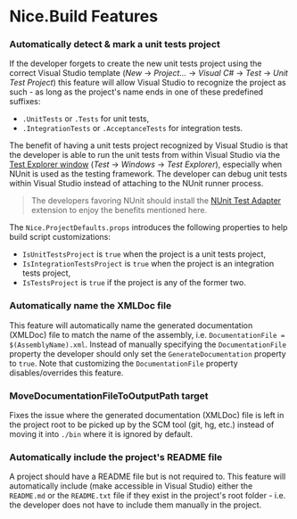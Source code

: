 # Nice.Build Features

### Automatically detect & mark a unit tests project
If the developer forgets to create the new unit tests project using the correct Visual Studio template (*New* → *Project...* → *Visual C#* → *Test* → *Unit Test Project*) this feature will allow Visual Studio to recognize the project as such - as long as the project's name ends in one of these predefined suffixes:
- `.UnitTests` or `.Tests` for unit tests,
- `.IntegrationTests` or `.AcceptanceTests` for integration tests.

The benefit of having a unit tests project recognized by Visual Studio is that the developer is able to run the unit tests from within Visual Studio via the [Test Explorer window](https://www.visualstudio.com/en-us/docs/test/developer-testing/getting-started/getting-started-with-developer-testing#run-unit-tests-with-test-explorer) (*Test* → *Windows* → *Test Explorer*), especially when NUnit is used as the testing framework.
The developer can debug unit tests within Visual Studio instead of attaching to the NUnit runner process.

> The developers favoring NUnit should install the [NUnit Test Adapter](https://www.visualstudio.com/en-us/docs/test/developer-testing/getting-started/getting-started-with-developer-testing#q----can-i-run-unit-tests-in-visual-studio-if-i-use-a-different-unit-test-framework) extension to enjoy the benefits mentioned here.

The `Nice.ProjectDefaults.props` introduces the following properties to help build script customizations:
- `IsUnitTestsProject` is `true` when the project is a unit tests project,
- `IsIntegrationTestsProject` is `true` when the project is an integration tests project,
- `IsTestsProject` is `true` if the project is any of the former two.


### Automatically name the XMLDoc file
This feature will automatically name the generated documentation (XMLDoc) file to match the name of the assembly, i.e. `DocumentationFile = $(AssemblyName).xml`.
Instead of manually specifying the `DocumentationFile` property the developer should only set the `GenerateDocumentation` property to `true`.
Note that customizing the `DocumentationFile` property disables/overrides this feature.


### MoveDocumentationFileToOutputPath target
Fixes the issue where the generated documentation (XMLDoc) file is left in the project root to be picked up by the SCM tool (git, hg, etc.) instead of moving it into `./bin` where it is ignored by default.


### Automatically include the project's README file
A project should have a README file but is not required to.
This feature will automatically include (make accessible in Visual Studio) either the `README.md` or the `README.txt` file if they exist in the project's root folder - i.e. the developer does not have to include them manually in the project.
